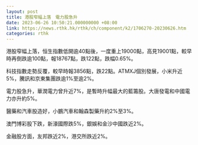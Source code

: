 ```yaml
---
layout: post
title: 港股窄幅上落　電力股急升
date: 2023-06-26 10:50:21.000000000 +08:00
link: https://news.rthk.hk/rthk/ch/component/k2/1706270-20230626.htm
categories: rthk
---
```


港股窄幅上落，恒生指數低開逾40點後，一度重上19000點，高見19001點，較早時再倒跌逾100點，報18767點，跌122點，跌幅0.65%。

科技指數走勢反覆，較早時報3856點，跌22點。ATMXJ個別發展，小米升近5%，騰訊和京東集團跌逾1%至逾2%。

電力股急升，華潤電力曾升近7%，是暫時升幅最大的藍籌股。大唐發電和中國電力亦升約5%。

醫藥和汽車股造好，小鵬汽車和翰森製藥升約2%至3%。

澳門博彩股下跌，新濠國際跌5%，銀娛和金沙中國跌近2%。

金融股方面，友邦跌近2%，港交所跌近2%。
